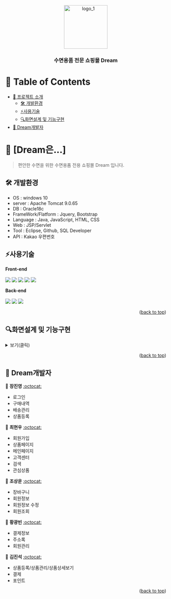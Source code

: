 <a name="readme-top"></a>

<div align="center">
  <img width="136" alt="logo_1" src="https://user-images.githubusercontent.com/100989788/209924191-7fee7d00-035f-4d2e-ab42-ee95a1a5a586.png">
  <br/>

  <h3><b>수면용품 전문 쇼핑몰 Dream</b></h3>

</div>

<!-- TABLE OF CONTENTS -->

# 📗 Table of Contents

- [📖 프로젝트 소개](#about-project)
  - [🛠 개발환경](#built-with)
  - [:zap:사용기술](#tech-stack)
  - [:mag:화면설계 및 기능구현](#overview)
- [👥 Dream개발자](#authors)

<!-- PROJECT DESCRIPTION -->

# 📖 [Dream은...] <a name="about-project"></a>

> 편안한 수면을 위한 수면용품 전용 쇼핑몰 Dream 입니다.

## 🛠 개발환경 <a name="built-with"></a>
- OS : windows 10
- server : Apache Tomcat 9.0.65
- DB : Oracle18c 
- FrameWork/Flatform :  Jquery, Bootstrap
- Language : Java, JavaScript, HTML, CSS
- Web : JSP/Servlet
- Tool : Eclipse, Github, SQL Developer
- API : Kakao 우편번호

## :zap:사용기술 <a name="tech-stack"></a>

**Front-end**
<br><br>
<img src="https://img.shields.io/badge/HTML5-00599C?style=flat-square&logo=HTML5&logoColor=white"/>
<img src="https://img.shields.io/badge/CSS-A8B9CC?style=flat-square&logo=C&logoColor=white"/>
<img src="https://img.shields.io/badge/javascript-F6C915?style=flat-square&logo=javascript&logoColor=white"/>
<img src="https://img.shields.io/badge/jQuery-red?style=flat-square&logo=jQuery&logoColor=white"/>
<img src="https://img.shields.io/badge/AJAX -black?style=flat-square&logo=AJAX &logoColor=white"/>
    

**Back-end** 
<br><br>
<img src="https://img.shields.io/badge/JDK 1.8-important?style=flat-square&logo=JDK &logoColor=white"/>
<img src="https://img.shields.io/badge/JSP-yellowgreen?style=flat-square&logo=JSP&logoColor=white"/>
<img src="https://img.shields.io/badge/JSTL-blue?style=flat-square&logo=JSTL&logoColor=white"/>


<p align="right">(<a href="#readme-top">back to top</a>)</p>



<!-- overview -->
## :mag:화면설계 및 기능구현 <a name="overview"></a>

<details>
<summary>보기(클릭)</summary>
<div markdown="1">       


![ezgif com-gif-maker](https://user-images.githubusercontent.com/112748454/209933219-11df093d-26fd-445d-8c97-83d2b9dd0b09.gif)

<br><br>


- ajax통신을 활용하여 비동기 수량변경, 제품삭제 등이 가능
- KG이니시스 API로 결제기능 구현

![ezgif com-gif-maker](https://user-images.githubusercontent.com/65589607/210170179-0dcd2964-d8e6-498b-814d-4e56b21fbf80.gif)



<br><br>

## 마이프로필
- 비밀번호, 닉네임 등등 유효성검사를 script 로 진행
- 휴대폰 번호 변경은 변경한 번호에 문자를 보내어 인증

![마이프로필](https://user-images.githubusercontent.com/65589607/210170374-b4274ecd-250e-4db4-bbe6-0e254c6d137e.gif)

<br><br>

## 회원가입
- 회원가입을 통하여 드림의 회원이 될 수 있습니다.
- 이메일인증, 휴대폰인증을 거쳐야 하고 유효성검사를 통과하여야 합니다.

![드림회원가입](https://user-images.githubusercontent.com/112748454/210203549-3eba4077-aaec-43cb-a356-3e6f06f0dbf9.PNG)


<br><br>

## 상품목록
- 다중필터를 통하여 여러가지 방식으로 상품을 볼 수 있습니다.
- 인기순 / 최신순 / 최저가순 으로 정렬하여 볼 수 있습니다.


![드림상품목록](https://user-images.githubusercontent.com/112748454/210203401-c62eac4f-4309-4b3e-8f5f-8170d5a1aee7.gif)

<br><br>

## 고객센터
- 관리자가 등록한 공지사항 / 자주묻는질문에 대한 답변을 볼 수 있습니다.

![드림고객센터](https://user-images.githubusercontent.com/112748454/210203816-637261ef-92f9-4bcd-afbb-ace8a8867931.gif)

<br>

## 검색
- 검색 키워드로 상품을 검색할 수 있습니다.
- 키워드로 검색하게되면 제품번호, 제품명, 카테고리, 상세카테고리 등으로 검색이 됩니다.
- 기준시간으로부터 일주일전 까지의 많이 검색된 인기검색어 10가지를 확인할 수 있습니다
- 로그인을 하게되면 해당 회원이 많이 검색한 검색어 5개를 맞춤검색어로 올려줍니다.

![드림 검색](https://user-images.githubusercontent.com/112748454/210203472-c43acb97-f674-4f69-b33a-ce9a2aed72de.PNG)

<br><br>

## 관심상품
- 관심상품으로 등록한 상품들의 목록을 확인할 수 있습니다.

![드림관심상품](https://user-images.githubusercontent.com/112748454/210204133-2372e2fc-56fd-4205-92f9-0789e2ea7e67.PNG)

## 결제정보
- 결제수단 추가,삭제 가능
- 처음등록하는 결제수단이 기본결제수단이 되고, 결제수단 목록중
  원하는 결제수단을 기본결제수단으로 설정 가능
![image](https://user-images.githubusercontent.com/113486147/210169753-e852ff2a-6373-41e6-80e5-92e20d10ba9d.png)

<br><br>

## 주소록
- 배송지 추가,수정,삭제 가능
- 처음등록하는 배송지가 기본배송지가 되고, 배송지 
  원하는 배송지를 기본배송지로 설정 가능
![image](https://user-images.githubusercontent.com/113486147/210169492-06852dee-6d45-43d2-b1a0-30d2d0140e06.png)

<br><br>

## 회원관리
- 회원정보 확인가능(개인정보,가입일자,탈퇴유무,휴면유무,멤버쉽여부)
- 회원의 구매내역,포인트 내역 확인가능
- 관리자권한으로 수정가능한 회원의정보를 수정가능
- 해당회원을 회원목록에서 삭제하기 가능
![image](https://user-images.githubusercontent.com/113486147/210169946-4bea9e18-ce2f-4dc0-bd6b-17cfc8610463.png)

<br>

## 결제기능
- 구매할 제품의 옵션 조회 기능
- 등록한 주소지 정보를 페이징처리하여 나열하고 선택하는 배송지 선택 기능
- 보유한 포인트량을 보여주고, 포인트를 사용하여 구매가격을 변경하는 기능
- 구매전 체크사항을 모두 체크한 뒤 결제를 진행하며
  결제시에는 아임포트 api를 활용하여 결제를 진행
![image](https://user-images.githubusercontent.com/113486284/210171334-9733969b-608d-44f7-8f0a-8aec2fc0f976.PNG)

<br><br>

## 포인트
- 잔여 포인트 확인가능
- 포인트 사용방법 간단 소개
- 적립/사용 내역 조회기능
![image](https://user-images.githubusercontent.com/113486284/210171330-a41ed1be-e660-4c43-bfd8-e4a92c42735b.PNG)

<br><br>

## 상품관리
- 관리자로 로그인시에만 제품 수정버튼이 활성화
- 제품명, 가격, 할인율, 제품이미지 (추가, 제거), 제품설명 수정기능
![image](https://user-images.githubusercontent.com/113486284/210171339-77b5f309-ce9b-4fee-aa2f-26147ea501fb.PNG)

<br><br>

## 상품상세보기
- 제품의 정보(분류, 가격, 할인율, 관심표기 등) 표기기능
- 제품의 옵션을 조회하고 옵션별로 구매수량 조절 기능
- 구매버튼이 보이지 않을시 하단바에 구매바 자동노출기능
- 제품의 이미지가 제품정보를 스크롤하는 동안에 항상 같은 위치에 고정
![image](https://user-images.githubusercontent.com/113486284/210171342-385ce497-82a6-4862-8871-d065feaae390.PNG)

<br><br>

## 로그인
- 멤버십 가입여부 , 비밀번호 변경 한달 초과, 탈퇴, 휴면 여부 검사 후 로그인 처리
- session 방식 로그인 처리 
- 이메일 찾기의 경우 가입시 입력했던 핸드폰번호 입력 시 아이디의 일부분 출력 
- 비밀번호 찾기의 경우 핸드폰번호로 임시 비밀번호 발급 
<img width="947" alt="로그인" src="https://user-images.githubusercontent.com/100989788/210174336-a2106f0d-037f-4290-8368-850f6e3120d5.png">

<br><br>

## 구매내역
- 회원의 구매내역 조회 
- 기간별(오름차순, 내림차순) , 배송 상태별 구매내역 조회 
- 페이징 처리 
<img width="343" alt="구매내역 구매중" src="https://user-images.githubusercontent.com/100989788/210174931-4b95f17b-c4c9-46f1-805a-7cabf4056181.png">

<br><br>

## 구매내역 상세보기
- 한상품에 대한 구매내역 상세 정보 출력 
<img width="493" alt="2" src="https://user-images.githubusercontent.com/100989788/210175003-5eef9811-4378-4fa7-aa7e-52cfd7afb35e.png">

<br><br>

## 상품등록 
- 관리자로 로그인한 경우에만 상품등록 가능
- 이미지 업로드 기능 
- 상품 사이즈별 수량 등록
- 사이즈가 없는 상품의 경우 free size로 일괄 등록 
<img width="354" alt="제목 없음" src="https://user-images.githubusercontent.com/100989788/210175058-0756db5a-ef4b-41e9-97a1-446db207c8b7.png">

<br><br>

## 배송관리 
- 관리자로 로그인한 경우에만 배송관리 접근 가능
- 배송 상태에 해당하는 주문내역 출력 
- 일괄 배송하기 기능 
- 주문번호 클릭시 주문자 상세 정보 출력 
<img width="378" alt="제목 없음" src="https://user-images.githubusercontent.com/100989788/210175131-ec63bec0-e9a7-46ce-955c-d485b5a30938.png">


</div>
</details>
<p align="right">(<a href="#readme-top">back to top</a>)</p>




<!-- AUTHORS -->
## 👥 Dream개발자 <a name="authors"></a>
👤 **장진영** [:octocat:](https://github.com/hedgehog9)

- 로그인
- 구매내역
- 배송관리
- 상품등록

👤 **최현우** [:octocat:](https://github.com/hyunwoocastle)

- 회원가입
- 상품페이지
- 메인페이지
- 고객센터
- 검색
- 관심상품

👤 **조상운** [:octocat:](https://github.com/tkddns6621)

- 장바구니
- 회원정보
- 회원정보 수정
- 회원조회

👤 **황광빈** [:octocat:](https://github.com/GGWANGBIN)

- 결제정보
- 주소록
- 회원관리


👤 **김진석** [:octocat:](https://github.com/DGJSKIM)

- 상품등록/상품관리/상품상세보기
- 결제
- 포인트

<p align="right">(<a href="#readme-top">back to top</a>)</p>





